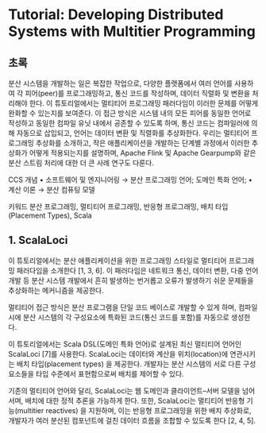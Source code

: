 # Tutorial: Developing Distributed Systems with Multitier Programming

## 초록
분산 시스템을 개발하는 일은 복잡한 작업으로, 다양한 플랫폼에서 여러 언어를 사용하여 각 피어(peer)를 프로그래밍하고, 통신 코드를 작성하며, 데이터 직렬화 및 변환을 처리해야 한다.
이 튜토리얼에서는 멀티티어 프로그래밍 패러다임이 이러한 문제를 어떻게 완화할 수 있는지를 보여준다. 이 접근 방식은 시스템 내의 모든 피어를 동일한 언어로 작성하고 동일한 컴파일 유닛 내에서 공존할 수 있도록 하며, 통신 코드는 컴파일러에 의해 자동으로 삽입되고, 언어는 데이터 변환 및 직렬화를 추상화한다.
우리는 멀티티어 프로그래밍 추상화를 소개하고, 작은 애플리케이션을 개발하는 단계별 과정에서 이러한 추상화가 어떻게 적용되는지를 설명하며, Apache Flink 및 Apache Gearpump와 같은 분산 스트림 처리에 대한 더 큰 사례 연구도 다룬다.

CCS 개념
• 소프트웨어 및 엔지니어링 → 분산 프로그래밍 언어; 도메인 특화 언어;
• 계산 이론 → 분산 컴퓨팅 모델

키워드
분산 프로그래밍, 멀티티어 프로그래밍, 반응형 프로그래밍, 배치 타입(Placement Types), Scala

## 1. ScalaLoci
이 튜토리얼에서는 분산 애플리케이션을 위한 프로그래밍 스타일로 멀티티어 프로그래밍 패러다임을 소개한다 [1, 3, 6]. 이 패러다임은 네트워크 통신, 데이터 변환, 다중 언어 개발 등 분산 시스템 개발에서 흔히 발생하는 번거롭고 오류가 발생하기 쉬운 문제들을 추상화하는 메커니즘을 제공한다.

멀티티어 접근 방식은 분산 프로그램을 단일 코드 베이스로 개발할 수 있게 하며, 컴파일 시에 분산 시스템의 각 구성요소에 특화된 코드(통신 코드를 포함)를 자동으로 생성한다.

이 튜토리얼에서는 Scala DSL(도메인 특화 언어)로 설계된 최신 멀티티어 언어인 ScalaLoci [7]를 사용한다. ScalaLoci는 데이터와 계산을 위치(location)에 연관시키는 배치 타입(placement types) 을 제공한다. 개발자는 분산 시스템의 서로 다른 구성요소들을 타입 수준에서 표현함으로써 배치를 제어할 수 있다.

기존의 멀티티어 언어와 달리, ScalaLoci는 웹 도메인과 클라이언트–서버 모델을 넘어서며, 배치에 대한 정적 추론을 가능하게 한다. 또한, ScalaLoci는 멀티티어 반응형 기능(multitier reactives) 을 지원하며, 이는 반응형 프로그래밍을 위한 배치 추상화로, 개발자가 여러 분산된 컴포넌트에 걸친 데이터 흐름을 조합할 수 있도록 한다 [2, 4, 5].
